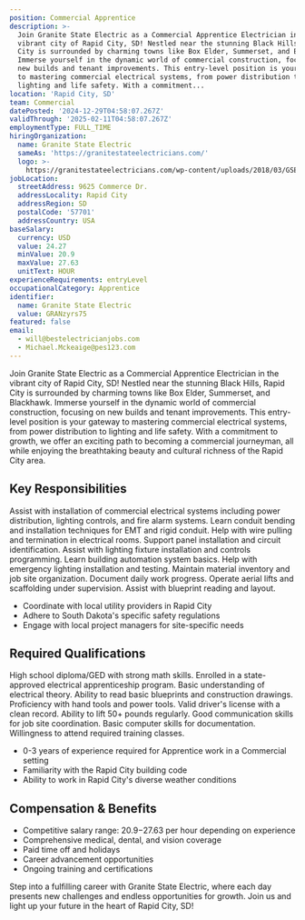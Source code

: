 ```yaml
---
position: Commercial Apprentice
description: >-
  Join Granite State Electric as a Commercial Apprentice Electrician in the
  vibrant city of Rapid City, SD! Nestled near the stunning Black Hills, Rapid
  City is surrounded by charming towns like Box Elder, Summerset, and Blackhawk.
  Immerse yourself in the dynamic world of commercial construction, focusing on
  new builds and tenant improvements. This entry-level position is your gateway
  to mastering commercial electrical systems, from power distribution to
  lighting and life safety. With a commitment...
location: 'Rapid City, SD'
team: Commercial
datePosted: '2024-12-29T04:58:07.267Z'
validThrough: '2025-02-11T04:58:07.267Z'
employmentType: FULL_TIME
hiringOrganization:
  name: Granite State Electric
  sameAs: 'https://granitestateelectricians.com/'
  logo: >-
    https://granitestateelectricians.com/wp-content/uploads/2018/03/GSE-2c-Logo-4.jpg
jobLocation:
  streetAddress: 9625 Commerce Dr.
  addressLocality: Rapid City
  addressRegion: SD
  postalCode: '57701'
  addressCountry: USA
baseSalary:
  currency: USD
  value: 24.27
  minValue: 20.9
  maxValue: 27.63
  unitText: HOUR
experienceRequirements: entryLevel
occupationalCategory: Apprentice
identifier:
  name: Granite State Electric
  value: GRANzyrs75
featured: false
email:
  - will@bestelectricianjobs.com
  - Michael.Mckeaige@pes123.com
---
```




Join Granite State Electric as a Commercial Apprentice Electrician in the vibrant city of Rapid City, SD! Nestled near the stunning Black Hills, Rapid City is surrounded by charming towns like Box Elder, Summerset, and Blackhawk. Immerse yourself in the dynamic world of commercial construction, focusing on new builds and tenant improvements. This entry-level position is your gateway to mastering commercial electrical systems, from power distribution to lighting and life safety. With a commitment to growth, we offer an exciting path to becoming a commercial journeyman, all while enjoying the breathtaking beauty and cultural richness of the Rapid City area.

## Key Responsibilities
Assist with installation of commercial electrical systems including power distribution, lighting controls, and fire alarm systems. Learn conduit bending and installation techniques for EMT and rigid conduit. Help with wire pulling and termination in electrical rooms. Support panel installation and circuit identification. Assist with lighting fixture installation and controls programming. Learn building automation system basics. Help with emergency lighting installation and testing. Maintain material inventory and job site organization. Document daily work progress. Operate aerial lifts and scaffolding under supervision. Assist with blueprint reading and layout.
- Coordinate with local utility providers in Rapid City
- Adhere to South Dakota's specific safety regulations
- Engage with local project managers for site-specific needs

## Required Qualifications
High school diploma/GED with strong math skills. Enrolled in a state-approved electrical apprenticeship program. Basic understanding of electrical theory. Ability to read basic blueprints and construction drawings. Proficiency with hand tools and power tools. Valid driver's license with a clean record. Ability to lift 50+ pounds regularly. Good communication skills for job site coordination. Basic computer skills for documentation. Willingness to attend required training classes.
- 0-3 years of experience required for Apprentice work in a Commercial setting
- Familiarity with the Rapid City building code
- Ability to work in Rapid City's diverse weather conditions

## Compensation & Benefits
- Competitive salary range: $20.9-$27.63 per hour depending on experience
- Comprehensive medical, dental, and vision coverage
- Paid time off and holidays
- Career advancement opportunities
- Ongoing training and certifications

Step into a fulfilling career with Granite State Electric, where each day presents new challenges and endless opportunities for growth. Join us and light up your future in the heart of Rapid City, SD!